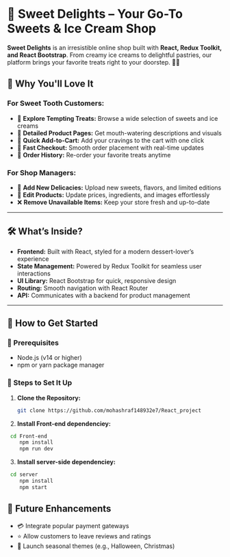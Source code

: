 # 🍭 **Sweet Delights** – Your Go-To Sweets & Ice Cream Shop

**Sweet Delights** is an irresistible online shop built with **React, Redux Toolkit, and React Bootstrap**. From creamy ice creams to delightful pastries, our platform brings your favorite treats right to your doorstep. 🍨✨

## 🎉 **Why You'll Love It**

### For Sweet Tooth Customers:

- 🍫 **Explore Tempting Treats:** Browse a wide selection of sweets and ice creams
- 🍓 **Detailed Product Pages:** Get mouth-watering descriptions and visuals
- 🍬 **Quick Add-to-Cart:** Add your cravings to the cart with one click
- 🚚 **Fast Checkout:** Smooth order placement with real-time updates
- 📜 **Order History:** Re-order your favorite treats anytime

### For Shop Managers:

- 🍩 **Add New Delicacies:** Upload new sweets, flavors, and limited editions
- 🍰 **Edit Products:** Update prices, ingredients, and images effortlessly
- ❌ **Remove Unavailable Items:** Keep your store fresh and up-to-date

---

## 🛠️ **What’s Inside?**

- **Frontend:** Built with React, styled for a modern dessert-lover’s experience
- **State Management:** Powered by Redux Toolkit for seamless user interactions
- **UI Library:** React Bootstrap for quick, responsive design
- **Routing:** Smooth navigation with React Router
- **API:** Communicates with a backend for product management

---

## 🚀 **How to Get Started**

### 🍦 Prerequisites

- Node.js (v14 or higher)
- npm or yarn package manager

### 🍭 Steps to Set It Up

1. **Clone the Repository:**

   ```bash
   git clone https://github.com/mohashraf148932e7/React_project
   ```

2. **Install Front-end dependenciey:**

```bash
 cd Front-end
    npm install
    npm run dev
```

3. **Install server-side dependenciey:**

```bash
 cd server
    npm install
    npm start

```

## 🔮 **Future Enhancements**

- 💳 Integrate popular payment gateways
- ⭐ Allow customers to leave reviews and ratings
- 🎨 Launch seasonal themes (e.g., Halloween, Christmas)
